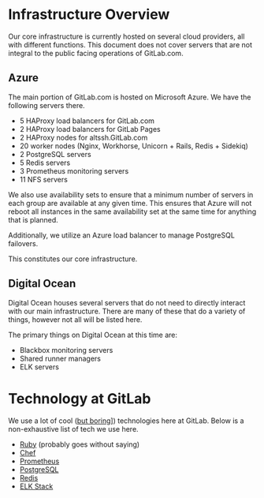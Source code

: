 # Infrastructure Overview

Our core infrastructure is currently hosted on several cloud providers,
all with different functions. This document does not cover servers that
are not integral to the public facing operations of GitLab.com. 

## Azure

The main portion of GitLab.com is hosted on Microsoft Azure. We have
the following servers there.

* 5 HAProxy load balancers for GitLab.com
* 2 HAProxy load balancers for GitLab Pages
* 2 HAProxy nodes for altssh.GitLab.com
* 20 worker nodes (Nginx, Workhorse, Unicorn + Rails, Redis + Sidekiq)
* 2 PostgreSQL servers
* 5 Redis servers
* 3 Prometheus monitoring servers
* 11 NFS servers

We also use availability sets to ensure that a minimum number of servers in each
group are available at any given time. This ensures that Azure will not reboot
all instances in the same availability set at the same time for anything that
is planned.

Additionally, we utilize an Azure load balancer to manage PostgreSQL failovers.

<create graphic to go here>

This constitutes our core infrastructure.

## Digital Ocean

Digital Ocean houses several servers that do not need to directly interact
with our main infrastructure. There are many of these that do a variety of
things, however not all will be listed here.

The primary things on Digital Ocean at this time are: 

* Blackbox monitoring servers
* Shared runner managers
* ELK servers

# Technology at GitLab

We use a lot of cool ([but boring](https://about.gitlab.com/handbook/#values)])
technologies here at GitLab. Below is a non-exhaustive list of tech we use here.

* [Ruby](https://www.ruby-lang.org/) (probably goes without saying)
* [Chef](https://www.chef.io/chef/)
* [Prometheus](https://prometheus.io/)
* [PostgreSQL](https://www.postgresql.org/)
* [Redis](https://redis.io/)
* [ELK Stack](https://www.elastic.co/products)
